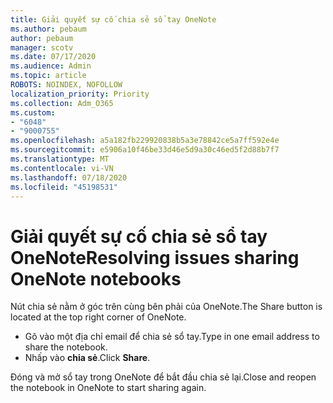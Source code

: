 ```yaml
---
title: Giải quyết sự cố chia sẻ sổ tay OneNote
ms.author: pebaum
author: pebaum
manager: scotv
ms.date: 07/17/2020
ms.audience: Admin
ms.topic: article
ROBOTS: NOINDEX, NOFOLLOW
localization_priority: Priority
ms.collection: Adm_O365
ms.custom:
- "6048"
- "9000755"
ms.openlocfilehash: a5a182fb229920838b5a3e78842ce5a7ff592e4e
ms.sourcegitcommit: e5906a10f46be33d46e5d9a30c46ed5f2d88b7f7
ms.translationtype: MT
ms.contentlocale: vi-VN
ms.lasthandoff: 07/18/2020
ms.locfileid: "45198531"
---
```

# <a name="resolving-issues-sharing-onenote-notebooks"></a><span data-ttu-id="3410e-102">Giải quyết sự cố chia sẻ sổ tay OneNote</span><span class="sxs-lookup"><span data-stu-id="3410e-102">Resolving issues sharing OneNote notebooks</span></span>

<span data-ttu-id="3410e-103">Nút chia sẻ nằm ở góc trên cùng bên phải của OneNote.</span><span class="sxs-lookup"><span data-stu-id="3410e-103">The Share button is located at the top right corner of OneNote.</span></span>

- <span data-ttu-id="3410e-104">Gõ vào một địa chỉ email để chia sẻ sổ tay.</span><span class="sxs-lookup"><span data-stu-id="3410e-104">Type in one email address to share the notebook.</span></span>
- <span data-ttu-id="3410e-105">Nhấp vào **chia sẻ**.</span><span class="sxs-lookup"><span data-stu-id="3410e-105">Click  **Share**.</span></span>

<span data-ttu-id="3410e-106">Đóng và mở sổ tay trong OneNote để bắt đầu chia sẻ lại.</span><span class="sxs-lookup"><span data-stu-id="3410e-106">Close and reopen the notebook in OneNote to start sharing again.</span></span>
